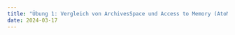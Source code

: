 ```yaml
---
title: "Übung 1: Vergleich von ArchivesSpace und Access to Memory (AtoM)"
date: 2024-03-17
---
```


